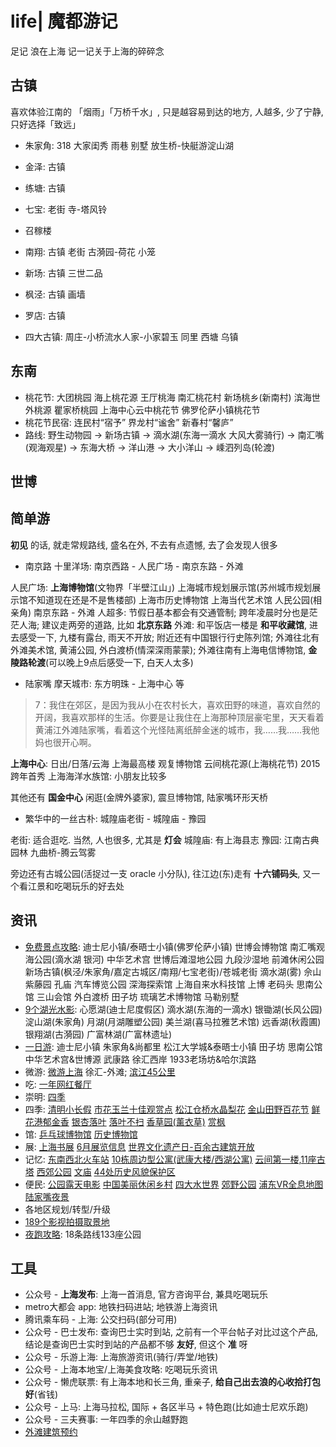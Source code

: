 # life| 魔都游记

足记 浪在上海 记一记关于上海的碎碎念

## 古镇

喜欢体验江南的 「烟雨」「万桥千水」, 只是越容易到达的地方, 人越多, 少了宁静, 只好选择「致远」

- 朱家角: 318 大家闺秀 雨巷 别墅 放生桥-快艇游淀山湖
- 金泽: 古镇
- 练塘: 古镇
- 七宝: 老街 寺-塔风铃
- 召稼楼
- 南翔: 古镇 老街 古漪园-荷花 小笼
- 新场: 古镇 三世二品
- 枫泾: 古镇 画墙
- 罗店: 古镇

- 四大古镇: 周庄-小桥流水人家-小家碧玉 同里 西塘 乌镇

## 东南

- 桃花节: 大团桃园 海上桃花源 王厅桃海 南汇桃花村 新场桃乡(新南村) 滨海世外桃源 瞿家桥桃园 上海中心云中桃花节 佛罗伦萨小镇桃花节
- 桃花节民宿: 连民村“宿予” 界龙村“谧舍” 新春村“馨庐”
- 路线: 野生动物园 -> 新场古镇 -> 滴水湖(东海一滴水 大风大雾骑行) -> 南汇嘴(观海观星) -> 东海大桥 -> 洋山港 -> 大小洋山 -> 嵊泗列岛(轮渡)

## 世博

## 简单游

**初见** 的话, 就走常规路线, 盛名在外, 不去有点遗憾, 去了会发现人很多

- 南京路 十里洋场: 南京西路 - 人民广场 - 南京东路 - 外滩

人民广场: **上海博物馆**(文物界「半壁江山」) 上海城市规划展示馆(苏州城市规划展示馆不知道现在还是不是售楼部) 上海市历史博物馆 上海当代艺术馆 人民公园(相亲角)
南京东路 - 外滩 人超多: 节假日基本都会有交通管制; 跨年凌晨时分也是茫茫人海; 建议走两旁的道路, 比如 **北京东路**
外滩: 和平饭店一楼是 **和平收藏馆**, 进去感受一下, 九楼有露台, 雨天不开放; 附近还有中国银行行史陈列馆; 外滩往北有外滩美术馆, 黄浦公园, 外白渡桥(情深深雨蒙蒙); 外滩往南有上海电信博物馆, **金陵路轮渡**(可以晚上9点后感受一下, 白天人太多)

- 陆家嘴 摩天城市: 东方明珠 - 上海中心 等

> 7：我住在郊区，是因为我从小在农村长大，喜欢田野的味道，喜欢自然的开阔，我喜欢那样的生活。你要是让我住在上海那种顶层豪宅里，天天看着黄浦江外滩陆家嘴，看着这个光怪陆离纸醉金迷的城市，我……我……我他妈也很开心啊。

**上海中心**: 日出/日落/云海 上海最高楼 观复博物馆 云间桃花源(上海桃花节) 2015跨年首秀
上海海洋水族馆: 小朋友比较多

其他还有 **国金中心** 闲逛(金牌外婆家), 震旦博物馆, 陆家嘴环形天桥

- 繁华中的一丝古朴: 城隍庙老街 - 城隍庙 - 豫园

老街: 适合逛吃. 当然, 人也很多, 尤其是 **灯会**
城隍庙: 有上海县志
豫园: 江南古典园林 九曲桥-腾云驾雾

旁边还有古城公园(活捉过一支 oracle 小分队), 往江边(东)走有 **十六铺码头**, 又一个看江景和吃喝玩乐的好去处

## 资讯

- [免费景点攻略](https://mp.weixin.qq.com/s/yUQnu5JQI4g5YBu3tSzMIA): 迪士尼小镇/泰晤士小镇(佛罗伦萨小镇) 世博会博物馆 南汇嘴观海公园(滴水湖 银河) 中华艺术宫 世博后滩湿地公园 九段沙湿地 前滩休闲公园 新场古镇(枫泾/朱家角/嘉定古城区/南翔/七宝老街)/苍城老街 滴水湖(雾) 佘山 紫藤园 孔庙 汽车博览公园 深海探索馆 上海自来水科技馆 上博 老码头 思南公馆 三山会馆 外白渡桥 田子坊 琉璃艺术博物馆 马勒别墅
- [9个湖光水影](https://mp.weixin.qq.com/s/zs3xnSxKF9pByq4lQeBjsQ): 心愿湖(迪士尼度假区) 滴水湖(东海的一滴水) 银锄湖(长风公园) 淀山湖(朱家角) 月湖(月湖雕塑公园) 美兰湖(喜马拉雅艺术馆) 远香湖(秋霞圃) 银翔湖(古漪园) 广富林湖(广富林遗址)
- [一日游](https://mp.weixin.qq.com/s/nA38JwKuVlUl90aZGCdSsQ): 迪士尼小镇 朱家角&尚都里 松江大学城&泰晤士小镇 田子坊 思南公馆 中华艺术宫&世博源 武康路 徐汇西岸 1933老场坊&哈尔滨路
- 微游: [微游上海](https://mp.weixin.qq.com/s/FXd1ycE9ksAdESvPEC6nKA) 徐汇-外滩; [滨江45公里](https://mp.weixin.qq.com/s/wpPmS5rPwBzJJosjMKYa_Q)
- 吃: [一年网红餐厅](https://mp.weixin.qq.com/s/5aPTkzhou1up6Bi66fSoYQ)
- 崇明: [四季](https://mp.weixin.qq.com/s/911OFTYPHpXoQrGQ3F5arw)
- 四季: [清明小长假](https://mp.weixin.qq.com/s/Ox8fbF5Kflzer5zPZyYcPw) [市花玉兰十佳观赏点](https://mp.weixin.qq.com/s/UMGNbQLhEMJHwAoAvszw4w) [松江仓桥水晶梨花](https://mp.weixin.qq.com/s/0hyALi4N1OvoexAvJCrLFw) [金山田野百花节](https://mp.weixin.qq.com/s/7MQ7opNmXocoO0swn1LDGw) [鲜花港郁金香](https://mp.weixin.qq.com/s/ynXFgYNZLkfid9jdbwyoDg) [银杏落叶](https://mp.weixin.qq.com/s/4zbLBnDO7WVLfoVSZzzf0w) [落叶不扫](https://mp.weixin.qq.com/s/r3-azKn02lEKW1MebJ7LXA) [香草园(薰衣草)](https://mp.weixin.qq.com/s/gE-W1EsAxmtKUScF_EBw6g) [赏枫](https://mp.weixin.qq.com/s/cRCFtAlVckT1Ha9UL9akqQ)
- 馆: [乒乓球博物馆](https://mp.weixin.qq.com/s/I3fh50A2_5F-1DZPrW0YQQ) [历史博物馆](https://mp.weixin.qq.com/s/isn5cFn9sP8I9TeU3WrTbQ)
- 展: [上海书展](https://mp.weixin.qq.com/s/sbRwYnATIgf3GbfTEeaW5A) [6月展览信息](https://mp.weixin.qq.com/s/aUehC4YiMGwT68E0lX3Eog) [世界文化遗产日-百余古建筑开放](https://mp.weixin.qq.com/s/MNdwmhecnNdS35cDfY3MLA)
- 记忆: [东南西北火车站](https://mp.weixin.qq.com/s/9NvIsk1FTgTwOV4gTBwKUA) [10栋周边型公寓(武康大楼/西湖公寓)](https://mp.weixin.qq.com/s/TJwuZw7-goNPiIPv25XcxA) [云间第一楼,11座古塔](https://mp.weixin.qq.com/s/wpPmS5rPwBzJJosjMKYa_Q) [西郊公园](https://mp.weixin.qq.com/s/JBvsSfNl-3arWG3BqTDoTQ) [文庙](https://mp.weixin.qq.com/s/hWvrDyStCeUpE-c-7qO6Wg) [44处历史风貌保护区](https://mp.weixin.qq.com/s/5aPTkzhou1up6Bi66fSoYQ)
- 便民: [公园露天电影](https://mp.weixin.qq.com/s/hdVsXBN1t8kjM6mmldV_OQ) [中国美丽休闲乡村](https://mp.weixin.qq.com/s/GWexWMgDPjg0_TkfcXMU4Q) [四大水世界](https://mp.weixin.qq.com/s/xD4q08p6WZyymlmi7xUo-Q) [郊野公园](https://mp.weixin.qq.com/s/OzHN1Ow1D3HskwcDb5gJPA) [浦东VR全息地图](https://720yun.com/t/174289avqnw?from=timeline&isappinstalled=0&pano_id=2205844) [陆家嘴夜景](http://720yun.com/t/d50jk5kyuk4?from=timeline&isappinstalled=0&pano_id=3743577)
- 各地区规划/转型/升级
- [189个影视拍摄取景地](https://mp.weixin.qq.com/s/T-0nMSA3yh7NWxGuPxat_g)
- [夜跑攻略](https://mp.weixin.qq.com/s/9S-TQKU7rK7yBhNfB5IUPw): 18条路线133座公园

## 工具

- 公众号 - **上海发布**: 上海一首消息, 官方咨询平台, 兼具吃喝玩乐
- metro大都会 app: 地铁扫码进站; 地铁游上海资讯
- 腾讯乘车码 - 上海: 公交扫码(部分可用)
- 公众号 - 巴士发布: 查询巴士实时到站, 之前有一个平台帖子对比过这个产品, 结论是查询巴士实时到站的产品都不够 **友好**, 但这个 **准** 呀
- 公众号 - 乐游上海: 上海旅游资讯(骑行/弄堂/地铁)
- 公众号 - 上海本地宝/上海美食攻略: 吃喝玩乐资讯
- 公众号 - 懒虎联票: 有上海本地和长三角, 重亲子, **给自己出去浪的心收拾打包好**(省钱)
- 公众号 - 上马: 上海马拉松, 国际 + 各区半马 + 特色跑(比如迪士尼欢乐跑)
- 公众号 - 三夫赛事: 一年四季的佘山越野跑
- [外滩建筑预约](http://www.quyou.net/hpzsh/order.aspx)